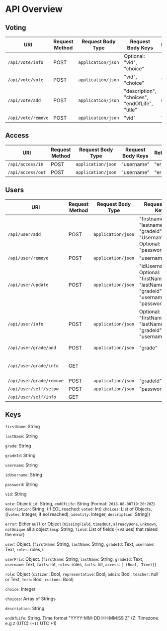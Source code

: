 # API Overview

## Voting
| URI | Request Method | Request Body Type | Request Body Keys | Return |
|-----|----------------|-------------------|---------------------|------|
|`/api/vote/info` | POST | `application/json` | Optional: "vid", "choice" | `[ vote ]` |
|`/api/vote/vote` | POST | `application/json` | "vid", "choice" | "error" |
|`/api/vote/add` | POST | `application/json` | "description", "choices", "endOfLife", "title"| `null` |
|`/api/vote/remove` | POST | `application/json` | "vid" | "error" | "error" |

## Access
| URI | Request Method | Request Body Type | Request Body Keys | Return |
|-----|----------------|-------------------|---------------------|------|
|`/api/access/in` | POST | `application/json` | "username" | "error" |
|`/api/access/out` | POST | `application/json` | "username" | "error" |

## Users
| URI | Request Method | Request Body Type | Request Body Keys | Return |
|-----|----------------|-------------------|---------------------|------|
|`/api/user/add`| POST | `application/json` | "firstname", "lastname", "gradeId", "Username","role" <br> Optional: "password" | "error" |
|`/api/user/remove` | POST | `application/json` | "username" | "error" |
|`/api/user/update` | POST | `application/json` | "idUsername" <br> Optional: "firstName", "lastName", "gradeId", "username", "password" | "error" |
|`/api/user/info` | POST | `application/json` | Optional: "firstName", "lastName", "gradeId", "username" | `[ user ]` |
|`/api/user/grade/add` | POST | `application/json` | "grade" | "gradeId" or error |
|`/api/user/grade/info` | GET | | | `[ { "id": gradeId, "name": grade } ] ` |
|`/api/user/grade/remove` | POST | `application/json` | "gradeId" | "error" |
|`/api/user/self/setpw` | POST | `application/json` | "password" | "error" |
|`/api/user/self/info` | GET | | | "userPriv" |


## Keys
`firstName`: String

`lastName`: String

`grade`: String

`gradeId`: String

`username`: String

`idUsername`: String

`password`: String

`vid`: String

`vote`: Object( `id`: String, `endOfLife`: String (Format: `2018-08-08T19:20:20Z`) `description`: String, (If EOL reached: `voted`: Int) `choices`: List of Objects, ((`votes`: Integer, if eol reached), `identity`: Integer, `description`: String))

`error`: Either `null` or Object (`missingField`, `timedOut`, `alreadyDone`, `unknown`, `notUnique` all a object (`msg`: String, `field`: List of fields (+values) that raised the error)

`user`: Object. (`firstName`: String, `lastName`: String, `gradeId`: Text, `username`: Text, `roles`: roles,)

`userPriv`: Object. (`firstName`: String, `lastName`: String, `gradeId`: Text, `username`: Text, `fails`: Int, `roles`: roles, `fails`: Int, `access`: `[ (Bool, Time)]`)

`role`: Object (`citizen`: Bool, `representative`: Bool, `admin`: Bool, `teacher`: null or Text, `tech`: Bool, `customs`: Bool)

`choice`: Integer

`choices`: Array of Strings

`description`: String

`endOfLife`: String. Time format "YYYY-MM-DD HH:MM:SS Z" (Z: Timezone. e.g `Z` (UTC) `(+1)` UTC +1)
